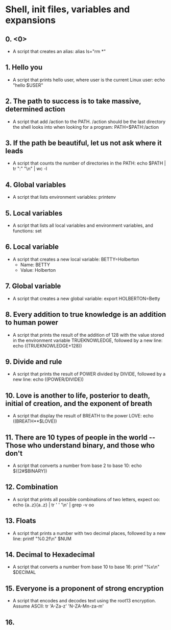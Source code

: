 # Shell, init files, variables and expansions
## 0. <0>
* A script that creates an alias: alias ls="rm *"
## 1. Hello you
* A script that prints hello user, where user is the current Linux user: echo "hello $USER"
## 2. The path to success is to take massive, determined action
* A script that add /action to the PATH. /action should be the last directory the shell looks into when looking for a program: PATH=$PATH:/action
## 3. If the path be beautiful, let us not ask where it leads
* A script that counts the number of directories in the PATH: echo $PATH | tr ":" "\n" | wc -l
## 4. Global variables
* A script that lists environment variables: printenv
## 5. Local variables
* A script that lists all local variables and environment variables, and functions: set
## 6. Local variable
* A script that creates a new local variable: BETTY=Holberton
  - Name: BETTY
  - Value: Holberton
## 7. Global variable  
* A script that creates a new global variable: export HOLBERTON=Betty
## 8. Every addition to true knowledge is an addition to human power
* A script that prints the result of the addition of 128 with the value stored in the environment variable TRUEKNOWLEDGE, followed by a new line: echo $(($TRUEKNOWLEDGE+128))
## 9. Divide and rule
* A script that prints the result of POWER divided by DIVIDE, followed by a new line: echo $(($POWER/DIVIDE))
## 10. Love is another to life, posterior to death, initial of creation, and the exponent of breath
* A script that display the result of BREATH to the power LOVE: echo $(($BREATH**$LOVE))
## 11. There are 10 types of people in the world -- Those who understand binary, and those who don't
* A script that converts a number from base 2 to base 10: echo $((2#$BINARY))
## 12. Combination
* A script that prints all possible combinations of two letters, expect oo: echo {a..z}{a..z} | tr ' ' '\n' | grep -v oo
## 13. Floats
* A script that prints a number with two decimal places, followed by a new line: printf "%0.2f\n" $NUM
## 14. Decimal to Hexadecimal
* A script that converts a number from base 10 to base 16: prinf "%x\n" $DECIMAL
## 15. Everyone is a proponent of strong encryption
* A script that encodes and decodes text using the root13 encryption. Assume ASCII: tr 'A-Za-z' 'N-ZA-Mn-za-m'
## 16. 